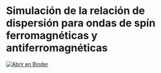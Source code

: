 # Simulación de la relación de dispersión para ondas de spín ferromagnéticas y antiferromagnéticas
[![Abrir en Binder](https://mybinder.org/badge_logo.svg)](https://mybinder.org/v2/gh/Scarla0/spinwaves/main?labpath=SpinWave-1D.ipynb)
